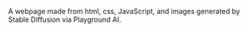 A webpage made from html, css, JavaScript, and images generated by Stable Diffusion via Playground AI.